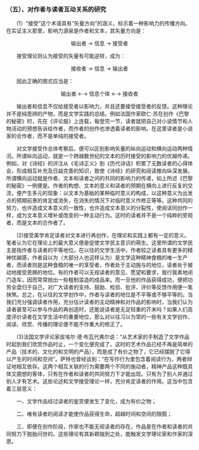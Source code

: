 ### （五）、对作者与读者互动关系的研究

&emsp;&emsp;\(1）“接受”这个术语具有“矢量方向”的涵义，标示着一种影响力的传播方向。在实证主义那里，影响力源泉是作者和文本，其矢量方向是：

<center>输出者 → 信息 → 接受者</center>

&emsp;&emsp;接受理论则认为接受的矢量有可能逆转，成为：

<center>接收者 → 信息 → 输出者</center>

&emsp;&emsp;因此正确的图式应当是：

<center>输出者 ←→ 信息个体 ←→ 接收者</center>

&emsp;&emsp;输出者和信息不仅给接受者以影响力，并且还要接受接受者的反馈。这种理论并不是纯思辨的产物，而是文学实践的总结。例如法国作家欧仁·苏在创作《巴黎的秘密》时，先在《评论报》上连载，每登完一节，读者就把自己对小说情节和人物活动的预想告诉给作者，而作者的创作也渗透着读者的影响。在这里读者是小说家的合作者，而不是单纯的接受者。


&emsp;&emsp;对文学接受作总体考察后，便可以区别影响矢量的纵向运动和横向运动两种情况。所谓纵向运动，就是一个跨越数世纪的文本的历时接受的影响力的优越传递。例如，对《诗经》的评注从《毛诗正义》到《历代诗话》积累了无数读者的心得体会，形成相互补充及日益完善的知识，致使《诗经》的研究和阅读推向纵深发展。所谓横向运动就是作者、文本和读者之间的共同的影响力的传递，如上所述《巴黎的秘密》一例便是。作者的构想、文本的意义和读者的预期在横向上进行反复的交流，便产生多元的现象：以文本为基础的某种临时意义的构成，以这种意义为出发点的预期前景的肯定或消失，在消失的情况下对临时意义作修正等等。这种共同的努力，也许造成文本意义的一致性，也许造成文本意义的分裂性，使阅读同创作一样，成为文本意义增补或改变的一种主动行为。这时的读者并不是一个纯粹的旁观者，而是文本的合作者了。

&emsp;&emsp;\(2\)接受美学肯定读者对文本进行再创作，在理论和实践上都有一定的意义。笔者认为它在理论上的最大意义便是促使文学民主意识的萌生。这里所谓的文学民主是指作者与读者的平等地位。在以往的文学生活中，作者较之读者具有更多的精神优越感，作者自以为（大部分人也这样认为）是文学这种精神食粮的唯一生产者，而读者则是这种食粮的唯一的享受者，作者处于主动施与的地位，读者处于被动地接受恩赐的地位。有的作者可以无视读者的意见、愿望和要求，我行我素地闭门造车，因而常常抛出一些粗制滥造的成品来。而一旦他的作品获得成功，便把功劳全盘归于自己，对广大读者的支持、鼓励、检验、批评、评价等反馈作用便一笔抹煞。总之，在以往的文学创作中，作者与读者的地位是不平等或不够平等的。当我们充分强调读者作用，充分估计读者的主动精神和对作品的影响时，当我们认为读者甚至可以参与作品的再创造时，还能说读者是无足轻重的芥末吗？如果人们高度评价读者在文学生活中的重要地位，那么对以往习以为常的一些有关文学创作、阅读、欣赏、传播的理论便不能不作重大的修正了。

&emsp;&emsp;\(3\)法国文学评论家皮埃尔·德·布瓦代弗尔说：“从艺术家的手制造了文学作品时起到我们欣赏作品时止，一个变化便完成了。这时的艺术作品已经不再是简单的产品（技术的、文化的和文明的产品），而是成了有价之物了，它已经摆脱了它得以产生的时间和空间”。萨特也曾经谈到：“在写作行为里包含着阅读行为，两者辩证地相互依存。这两个相互关联的行为需要两个不同的施动者，精神产品这种既具体又臆想的客体，只有在作者和读者的共同努力下才能出现。只有为了别人并通过别人才有艺术。这些论述和文学接受理论一样，充分肯定读者的作用。这当中包含着三层意义：


&emsp;&emsp;一、文学作品经过读者的鉴赏便发生了变化，成为有价之物；

&emsp;&emsp;二、唯有读者的阅读才能使作品获得生命，超越时间和空间的限囿；

&emsp;&emsp;三、即便在创作阶段，作家也不能无视读者的存在，作品是在作者和读者的共同努力下脱胎问世的。这些理论有其新颖独到之处，能触发文学理论家和作家的深思。